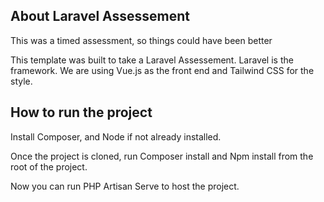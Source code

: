 ## About Laravel Assessement
This was a timed assessment, so things could have been better

This template was built to take a Laravel Assessement. Laravel is the framework. We are using Vue.js as the front end and Tailwind CSS for the style.

## How to run the project

Install Composer, and Node if not already installed.

Once the project is cloned, run Composer install and Npm install from the root of the project.

Now you can run PHP Artisan Serve to host the project.

